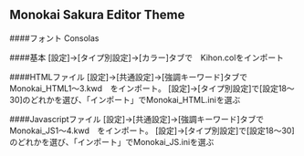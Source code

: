 ## Monokai Sakura Editor Theme

####フォント 
Consolas　

####基本
[設定]→[タイプ別設定]→[カラー]タブで　Kihon.colをインポート

####HTMLファイル
[設定]→[共通設定]→[強調キーワード]タブでMonokai_HTML1～3.kwd　をインポート。
[設定]→[タイプ別設定]で[設定18～30]のどれかを選び、「インポート」でMonokai_HTML.iniを選ぶ

####Javascriptファイル
[設定]→[共通設定]→[強調キーワード]タブでMonokai_JS1～4.kwd　をインポート。
[設定]→[タイプ別設定]で[設定18～30]のどれかを選び、「インポート」でMonokai_JS.iniを選ぶ


